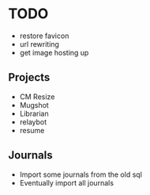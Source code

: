 # TODO

* restore favicon
* url rewriting
* get image hosting up

## Projects
* CM Resize
* Mugshot
* Librarian
* relaybot
* resume

## Journals
* Import some journals from the old sql
* Eventually import all journals

